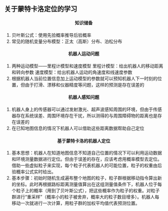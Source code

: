 ## 关于蒙特卡洛定位的学习
#### <center>知识储备</center>

 1. 贝叶斯公式：使用先验概率推导后验概率
 2. 常见的随机变量分布模型：正太（高斯）分布、泊松分布
 
 #### <center>机器人运动问题</center>
 1. 两种运动模型——里程计模型和速度模型
	 里程计模型：给出机器人的移动距离和转向参数
	 速度模型：给出机器人运动的角速度和线速度参数
 2. 根据机器人当前位置信息加上运动模型的参数就可以预知机器人下一时刻的位置，但由于打滑、漂移和仪器精度等问题，这样的预测是存在误差的

#### <center>机器人感知问题</center>
 1. 机器人身上的传感器可以通过发射激光、超声波感知周围的环境，但由于传感器存在系统误差、周围环境存在干扰，所以测得的与周围障碍物的距离也是存在误差的
 2. 在已知地图信息的情况下机器人可以借助这些距离数据帮助自己定位

#### <center>基于蒙特卡洛的机器人定位</center>
 1. 基本思想：机器人在知道地图信息不知道自己位置的情况下可以利用运动数据和环境测量数据进行定位。但由于误差的存在，应该考虑用概率模型去定位。借助一些虚拟粒子来实现，每个粒子代表机器人的可能位置，粒子的权重由后验概率公式实时给出。
 2. 基本步骤：初始时随机生成遍布整个地图的粒子，粒子群根据移动指令算出新的坐标。此时再根据路标距离测量值算出在这组测量值条件下，机器人位于每个粒子上的概率（用到了贝叶斯公式），把这些概率作为粒子的权重。对粒子群进行“重采样”（概率小的粒子被舍弃，概率大的粒子数目增多）。机器人每移动一次就进行一次计算，用粒子群的加权平均值代表预测位置。


	 